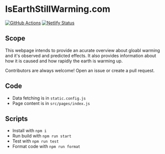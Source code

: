 # IsEarthStillWarming.com

[![GitHub Actions](https://github.com/rosslh/IsEarthStillWarming.com/workflows/Test%20and%20deploy/badge.svg)](https://github.com/rosslh/IsEarthStillWarming.com/actions)
[![Netlify Status](https://api.netlify.com/api/v1/badges/2a39ad88-4c75-4139-897c-8f5a76802fad/deploy-status)](https://app.netlify.com/sites/isearthstillwarming/deploys)

## Scope

This webpage intends to provide an acurate overview about gloabl warming and it's observed and predicted effects.
It also provides information about how it is caused and how rapidly the earth is warming up.

Contributors are always welcome! Open an issue or create a pull request.

## Code

- Data fetching is in `static.config.js`
- Page content is in `src/pages/index.js`

## Scripts

- Install with `npm i`
- Run build with `npm run start`
- Test with `npm run test`
- Format code with `npm run format`
